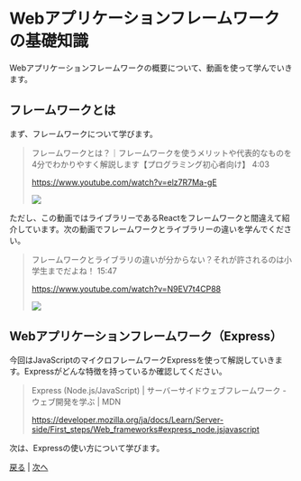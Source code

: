 # Webアプリケーションフレームワークの基礎知識

Webアプリケーションフレームワークの概要について、動画を使って学んでいきます。

## フレームワークとは

まず、フレームワークについて学びます。

> フレームワークとは？｜フレームワークを使うメリットや代表的なものを4分でわかりやすく解説します【プログラミング初心者向け】 4:03
> 
> https://www.youtube.com/watch?v=elz7R7Ma-gE
> 
> [![](http://img.youtube.com/vi/elz7R7Ma-gE/0.jpg)](http://www.youtube.com/watch?v=elz7R7Ma-gE "")

ただし、この動画ではライブラリーであるReactをフレームワークと間違えて紹介しています。次の動画でフレームワークとライブラリーの違いを学んでください。

> フレームワークとライブラリの違いが分からない？それが許されるのは小学生までだよね！ 15:47
> 
> https://www.youtube.com/watch?v=N9EV7t4CP88
> 
> [![](http://img.youtube.com/vi/N9EV7t4CP88/0.jpg)](http://www.youtube.com/watch?v=N9EV7t4CP88 "")

## Webアプリケーションフレームワーク（Express）

今回はJavaScriptのマイクロフレームワークExpressを使って解説していきます。Expressがどんな特徴を持っているか確認してください。

> Express (Node.js/JavaScript) | サーバーサイドウェブフレームワーク - ウェブ開発を学ぶ | MDN
>
> https://developer.mozilla.org/ja/docs/Learn/Server-side/First_steps/Web_frameworks#express_node.jsjavascript

次は、Expressの使い方について学びます。

[戻る](/web-security.md) | [次へ](/express-tutorial.md)